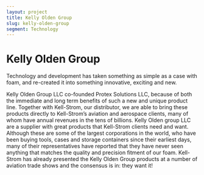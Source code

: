 ```yaml
---
layout: project
title: Kelly Olden Group
slug: kelly-olden-group
segment: Technology
---
```


# Kelly Olden Group

Technology and development has taken something as simple as a case with foam, and re-created it into something innovative, exciting and new.

Kelly Olden Group LLC co-founded Protex Solutions LLC, because of both the immediate and long term benefits of such a new and unique product line. Together with Kell-Strom, our distributor, we are able to bring these products directly to Kell-Strom’s aviation and aerospace clients, many of whom have annual revenues in the tens of billions. Kelly Olden group LLC are a supplier with great products that Kell-Strom clients need and want. Although these are some of the largest corporations in the world, who have been buying tools, cases and storage containers since their earliest days, many of their representatives have reported that they have never seen anything that matches the quality and precision fitment of our foam. Kell-Strom has already presented the Kelly Olden Group products at a number of aviation trade shows and the consensus is in: they want it!
